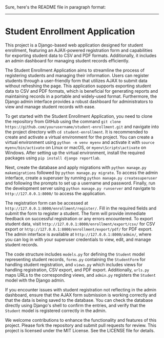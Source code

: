 Sure, here's the README file in paragraph format:

---

# Student Enrollment Application

This project is a Django-based web application designed for student enrollment, featuring an AJAX-powered registration form and capabilities for exporting student data to CSV and PDF formats. Additionally, it includes an admin dashboard for managing student records efficiently.

The Student Enrollment Application aims to streamline the process of registering students and managing their information. Users can register students through a user-friendly form that utilizes AJAX to submit data without refreshing the page. This application supports exporting student data to CSV and PDF formats, which is beneficial for generating reports and maintaining records in a portable and widely-used format. Furthermore, the Django admin interface provides a robust dashboard for administrators to view and manage student records with ease.

To get started with the Student Enrollment Application, you need to clone the repository from GitHub using the command `git clone https://github.com/yourusername/student-enrollment.git` and navigate into the project directory with `cd student-enrollment`. It is recommended to create and activate a virtual environment for the project. You can create a virtual environment using `python -m venv myenv` and activate it with `source myenv/bin/activate` on Linux or macOS, or `myenv\Scripts\activate` on Windows. After setting up the virtual environment, install the required packages using `pip install django reportlab`.

Next, create the database and apply migrations with `python manage.py makemigrations` followed by `python manage.py migrate`. To access the admin interface, create a superuser by running `python manage.py createsuperuser` and following the prompts to set up a username and password. Finally, run the development server using `python manage.py runserver` and navigate to `http://127.0.0.1:8000/` to access the application.

The registration form can be accessed at `http://127.0.0.1:8000/enrollment/register/`. Fill in the required fields and submit the form to register a student. The form will provide immediate feedback on successful registration or any errors encountered. To export student data, visit `http://127.0.0.1:8000/enrollment/export/csv/` for CSV export or `http://127.0.0.1:8000/enrollment/export/pdf/` for PDF export. The admin interface is available at `http://127.0.0.1:8000/admin/`, where you can log in with your superuser credentials to view, edit, and manage student records.

The code structure includes `models.py` for defining the `Student` model representing student records, `forms.py` containing the `StudentForm` for handling student registration, and `views.py` which includes views for handling registration, CSV export, and PDF export. Additionally, `urls.py` maps URLs to the corresponding views, and `admin.py` registers the `Student` model with the Django admin.

If you encounter issues with student registration not reflecting in the admin dashboard, ensure that the AJAX form submission is working correctly and that the data is being saved to the database. You can check the database directly using Django's shell to confirm the entries, and verify that the `Student` model is registered correctly in the admin.

We welcome contributions to enhance the functionality and features of this project. Please fork the repository and submit pull requests for review. This project is licensed under the MIT License. See the LICENSE file for details.



